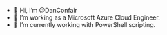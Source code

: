 - 👋 Hi, I’m @DanConfair
- 👀 I’m working as a Microsoft Azure Cloud Engineer.
- 🌱 I’m currently working with PowerShell scripting.

<!---
DanConfair/DanConfair is a ✨ special ✨ repository because its `README.md` (this file) appears on your GitHub profile.
You can click the Preview link to take a look at your changes.
--->
